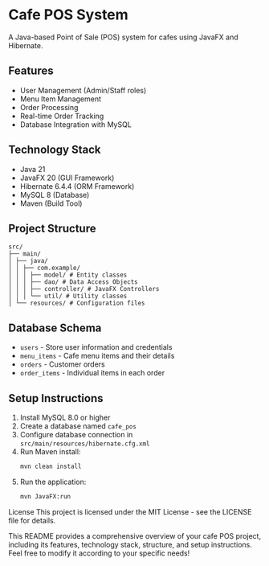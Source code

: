 ﻿# Cafe POS System

A Java-based Point of Sale (POS) system for cafes using JavaFX and Hibernate.

## Features

- User Management (Admin/Staff roles)
- Menu Item Management
- Order Processing
- Real-time Order Tracking
- Database Integration with MySQL

## Technology Stack

- Java 21
- JavaFX 20 (GUI Framework)
- Hibernate 6.4.4 (ORM Framework)
- MySQL 8 (Database)
- Maven (Build Tool)

## Project Structure
   ```
   src/ 
   ├── main/ 
   │ ├── java/ 
   │ │ ├── com.example/ 
   │ │ │ ├── model/ # Entity classes 
   │ │ │ ├── dao/ # Data Access Objects 
   │ │ │ ├── controller/ # JavaFX Controllers 
   │ │ │ └── util/ # Utility classes 
   │ └── resources/ # Configuration files
   ```
## Database Schema

- `users` - Store user information and credentials
- `menu_items` - Cafe menu items and their details
- `orders` - Customer orders
- `order_items` - Individual items in each order

## Setup Instructions

1. Install MySQL 8.0 or higher
2. Create a database named `cafe_pos`
3. Configure database connection in `src/main/resources/hibernate.cfg.xml`
4. Run Maven install:
   ```bash
   mvn clean install
5. Run the application:
   ```bash
   mvn JavaFX:run

License
This project is licensed under the MIT License - see the LICENSE file for details.

This README provides a comprehensive overview of your cafe POS project, including its features, technology stack, structure, and setup instructions. Feel free to modify it according to your specific needs!
